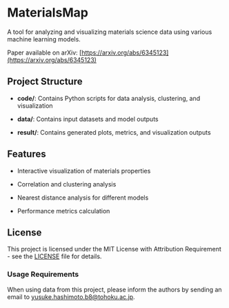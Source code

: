 # MaterialsMap

A tool for analyzing and visualizing materials science data using various machine learning models.

Paper available on arXiv: [https://arxiv.org/abs/6345123](https://arxiv.org/abs/6345123)

## Project Structure

- **code/**: Contains Python scripts for data analysis, clustering, and visualization
- **data/**: Contains input datasets and model outputs
- **result/**: Contains generated plots, metrics, and visualization outputs

## Features

- Interactive visualization of materials properties
- Correlation and clustering analysis
- Nearest distance analysis for different models
- Performance metrics calculation

## License

This project is licensed under the MIT License with Attribution Requirement - see the [LICENSE](LICENSE) file for details.

### Usage Requirements

When using data from this project, please inform the authors by sending an email to yusuke.hashimoto.b8@tohoku.ac.jp.